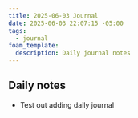 ```yaml
---
title: 2025-06-03 Journal
date: 2025-06-03 22:07:15 -05:00
tags:
  - journal
foam_template:
  description: Daily journal notes
---
```


## Daily notes

* Test out adding daily journal
